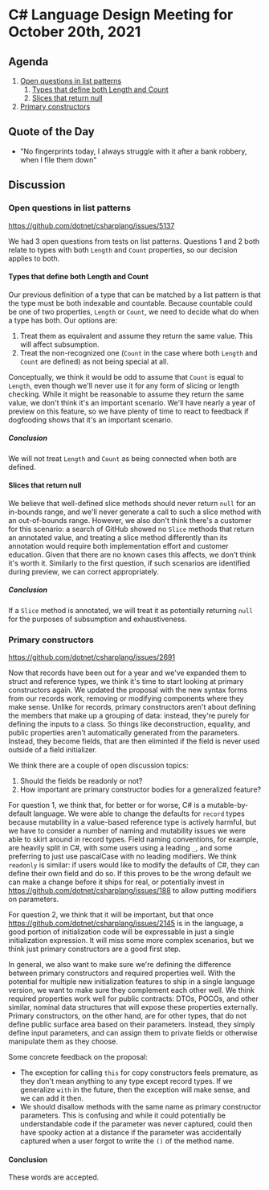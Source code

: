 # C# Language Design Meeting for October 20th, 2021

## Agenda

1. [Open questions in list patterns](#open-questions-in-list-patterns)
    1. [Types that define both Length and Count](#types-that-define-both-length-and-count)
    2. [Slices that return null](#slices-that-return-null)
2. [Primary constructors](#primary-constructors)

## Quote of the Day

- "No fingerprints today, I always struggle with it after a bank robbery, when I file them down"

## Discussion

### Open questions in list patterns

https://github.com/dotnet/csharplang/issues/5137

We had 3 open questions from tests on list patterns. Questions 1 and 2 both relate to types with both `Length` and `Count` properties, so our decision
applies to both.

#### Types that define both Length and Count

Our previous definition of a type that can be matched by a list pattern is that the type must be both indexable and countable. Because countable could be
one of two properties, `Length` or `Count`, we need to decide what do when a type has both. Our options are:

1. Treat them as equivalent and assume they return the same value. This will affect subsumption.
2. Treat the non-recognized one (`Count` in the case where both `Length` and `Count` are defined) as not being special at all.

Conceptually, we think it would be odd to assume that `Count` is equal to `Length`, even though we'll never use it for any form of slicing or length checking.
While it might be reasonable to assume they return the same value, we don't think it's an important scenario. We'll have nearly a year of preview on this
feature, so we have plenty of time to react to feedback if dogfooding shows that it's an important scenario.

##### Conclusion

We will not treat `Length` and `Count` as being connected when both are defined.

#### Slices that return null

We believe that well-defined slice methods should never return `null` for an in-bounds range, and we'll never generate a call to such a slice method with
an out-of-bounds range. However, we also don't think there's a customer for this scenario: a search of GitHub showed no `Slice` methods that return an
annotated value, and treating a slice method differently than its annotation would require both implementation effort and customer education. Given that
there are no known cases this affects, we don't think it's worth it. Similarly to the first question, if such scenarios are identified during preview, we
can correct appropriately.

##### Conclusion

If a `Slice` method is annotated, we will treat it as potentially returning `null` for the purposes of subsumption and exhaustiveness.

### Primary constructors

https://github.com/dotnet/csharplang/issues/2691

Now that records have been out for a year and we've expanded them to struct and reference types, we think it's time to start looking at primary constructors
again. We updated the proposal with the new syntax forms from our records work, removing or modifying components where they make sense. Unlike for records,
primary constructors aren't about defining the members that make up a grouping of data: instead, they're purely for defining the inputs to a class. So things
like deconstruction, equality, and public properties aren't automatically generated from the parameters. Instead, they become fields, that are then eliminted if
the field is never used outside of a field initializer.

We think there are a couple of open discussion topics:

1. Should the fields be readonly or not?
2. How important are primary constructor bodies for a generalized feature?

For question 1, we think that, for better or for worse, C# is a mutable-by-default language. We were able to change the defaults for `record` types because
mutability in a value-based reference type is actively harmful, but we have to consider a number of naming and mutability issues we were able to skirt around
in record types. Field naming conventions, for example, are heavily split in C#, with some users using a leading `_`, and some preferring to just use pascalCase
with no leading modifiers. We think `readonly` is similar: if users would like to modify the defaults of C#, they can define their own field and do so. If this
proves to be the wrong default we can make a change before it ships for real, or potentially invest in https://github.com/dotnet/csharplang/issues/188 to allow
putting modifiers on parameters.

For question 2, we think that it will be important, but that once https://github.com/dotnet/csharplang/issues/2145 is in the language, a good portion of
initialization code will be expressable in just a single initialization expression. It will miss some more complex scenarios, but we think just primary constructors
are a good first step.

In general, we also want to make sure we're defining the difference between primary constructors and required properties well. With the potential for multiple new
initialization features to ship in a single language version, we want to make sure they complement each other well. We think required properties work well for
public contracts: DTOs, POCOs, and other similar, nominal data structures that will expose these properties externally. Primary constructors, on the other hand,
are for other types, that do not define public surface area based on their parameters. Instead, they simply define input parameters, and can assign them to private
fields or otherwise manipulate them as they choose.

Some concrete feedback on the proposal:

* The exception for calling `this` for copy constructors feels premature, as they don't mean anything to any type except record types. If we generalize `with` in
the future, then the exception will make sense, and we can add it then.
* We should disallow methods with the same name as primary constructor parameters. This is confusing and while it could potentially be understandable code if the
parameter was never captured, could then have spooky action at a distance if the parameter was accidentally captured when a user forgot to write the `()` of the
method name.

#### Conclusion

These words are accepted.
